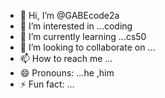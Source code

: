 - 👋 Hi, I’m @GABEcode2a
- 👀 I’m interested in ...coding
- 🌱 I’m currently learning ...cs50
- 💞️ I’m looking to collaborate on ...
- 📫 How to reach me ...
- 😄 Pronouns: ...he ,him
- ⚡ Fun fact: ...

<!---
GABEcode2a/GABEcode2a is a ✨ special ✨ repository because its `README.md` (this file) appears on your GitHub profile.
You can click the Preview link to take a look at your changes.
--->
